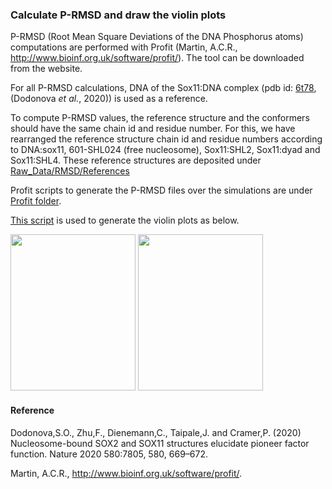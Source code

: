 ### Calculate P-RMSD and draw the violin plots

P-RMSD (Root Mean Square Deviations of the DNA Phosphorus atoms) computations are performed with Profit (Martin, A.C.R., http://www.bioinf.org.uk/software/profit/). The tool can be downloaded from the website.

For all P-RMSD calculations, DNA of the Sox11:DNA complex (pdb id: [6t78](https://www.rcsb.org/structure/6t78), (Dodonova _et al._, 2020)) is used as a reference. 

To compute P-RMSD values, the reference structure and the conformers should have the same chain id and residue number. For this, we have rearranged the reference structure chain id and residue numbers according to DNA:sox11, 601-SHL024 (free nucleosome), Sox11:SHL2, Sox11:dyad and Sox11:SHL4. 
These reference structures are deposited under [Raw_Data/RMSD/References](https://github.com/BurcuOzden/Sox-PTF/tree/main/Raw_Data/RMSD/References)

Profit scripts to generate the P-RMSD files over the simulations are under [Profit folder](https://github.com/BurcuOzden/Sox-PTF/tree/main/Scripts/RMSD/Profit).

[This script](https://github.com/BurcuOzden/Sox-PTF/blob/main/Scripts/RMSD/PRMSD-violinplots.ipynb) is used to generate the violin plots as below.


<img src="https://user-images.githubusercontent.com/64282221/169827312-3be7f536-1b6f-4785-801f-2968f843732f.png" width="200" height="250">   <img src="https://user-images.githubusercontent.com/64282221/169827559-a94952e3-df27-4a9e-af3b-31fd6e521507.png" width="200" height="250">



#### Reference

Dodonova,S.O., Zhu,F., Dienemann,C., Taipale,J. and Cramer,P. (2020) Nucleosome-bound SOX2 and SOX11 structures elucidate pioneer factor function. Nature 2020 580:7805, 580, 669–672.

Martin, A.C.R., http://www.bioinf.org.uk/software/profit/.
